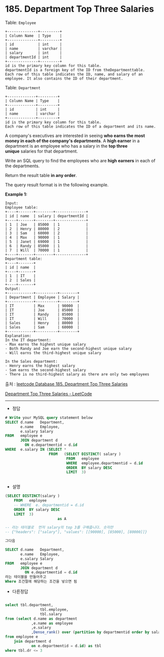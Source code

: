 # 185. Department Top Three Salaries

Table: `Employee`

```
+--------------+---------+
| Column Name  | Type    |
+--------------+---------+
| id           | int     |
| name         | varchar |
| salary       | int     |
| departmentId | int     |
+--------------+---------+
id is the primary key column for this table.
departmentId is a foreign key of the ID from theDepartmenttable.
Each row of this table indicates the ID, name, and salary of an employee. It also contains the ID of their department.

```

Table: `Department`

```
+-------------+---------+
| Column Name | Type    |
+-------------+---------+
| id          | int     |
| name        | varchar |
+-------------+---------+
id is the primary key column for this table.
Each row of this table indicates the ID of a department and its name.

```

A company's executives are interested in seeing **who earns the most money in each of the company's departments**. A **high earner** in a department is an employee who has a salary in the **top three unique** salaries for that department.

Write an SQL query to find the employees who are **high earners** in each of the departments.

Return the result table **in any order**.

The query result format is in the following example.

**Example 1:**

```
Input:
Employee table:
+----+-------+--------+--------------+
| id | name  | salary | departmentId |
+----+-------+--------+--------------+
| 1  | Joe   | 85000  | 1            |
| 2  | Henry | 80000  | 2            |
| 3  | Sam   | 60000  | 2            |
| 4  | Max   | 90000  | 1            |
| 5  | Janet | 69000  | 1            |
| 6  | Randy | 85000  | 1            |
| 7  | Will  | 70000  | 1            |
+----+-------+--------+--------------+
Department table:
+----+-------+
| id | name  |
+----+-------+
| 1  | IT    |
| 2  | Sales |
+----+-------+
Output:
+------------+----------+--------+
| Department | Employee | Salary |
+------------+----------+--------+
| IT         | Max      | 90000  |
| IT         | Joe      | 85000  |
| IT         | Randy    | 85000  |
| IT         | Will     | 70000  |
| Sales      | Henry    | 80000  |
| Sales      | Sam      | 60000  |
+------------+----------+--------+
Explanation:
In the IT department:
- Max earns the highest unique salary
- Both Randy and Joe earn the second-highest unique salary
- Will earns the third-highest unique salary

In the Sales department:
- Henry earns the highest salary
- Sam earns the second-highest salary
- There is no third-highest salary as there are only two employees
```

출처 : [leetcode Database 185. Department Top Three Salaries](https://leetcode.com/problems/department-top-three-salaries/)

[Department Top Three Salaries - LeetCode](https://leetcode.com/problems/department-top-three-salaries/)

---

- 정답

```sql
# Write your MySQL query statement below 
SELECT d.name   Department,
       e.name   Employee,
       e.salary Salary
FROM   employee e
       JOIN department d
         ON e.departmentid = d.id
WHERE  e.salary IN (SELECT *
                    FROM   (SELECT DISTINCT( salary )
                            FROM   employee
                            WHERE  employee.departmentid = d.id
                            ORDER  BY salary DESC
                            LIMIT  3) 
																		as A )
```

- 설명

```sql
(SELECT DISTINCT(salary )
	FROM   employee
	-- WHERE  e. departmentid = d.id
	ORDER  BY salary DESC
	LIMIT  3) 
						as A

-- 라는 테이블로  먼저 salary의 top 3를 구해줍니다. 숫자만 
-- {"headers": ["salary"], "values": [[90000], [85000], [80000]]}

그다음

SELECT d.name   Department,
       e.name   Employee,
       e.salary Salary
FROM   employee e
       JOIN department d
         ON e.departmentid = d.id
라는 테이블을 만들어주고 
Where 조건절에 해당하는 조건을 넣으면 됨 
```

- 다른정답

```sql

select tbl.department,
				tbl.employee,
				tbl.salary
from (select d.name as department
			,e.name as employee
			,e.salary
			,Dense_rank() over (partition by departmentid order by salary DESC) as dr 
from employee e
	join department d 
			on e.departmentid = d.id) as tbl 
where tbl.dr <= 3
```